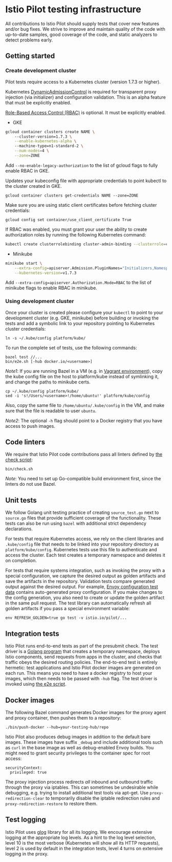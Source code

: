 # Istio Pilot testing infrastructure

All contributions to Istio Pilot should supply tests that cover new features and/or bug fixes.
We strive to improve and maintain quality of the code with up-to-date samples, good coverage of the code, and static analyzers to detect problems early.

## Getting started

### Create development cluster

Pilot tests require access to a Kubernetes cluster (version 1.7.3 or higher). 

Kubernetes [DynamicAdmissionControl](https://kubernetes.io/docs/admin/extensible-admission-controllers/#external-admission-webhooks) is required for transparent proxy injection (via initializer) and configuration validation. This is an alpha feature that must be explicitly enabled.

[Role-Based Access Control (RBAC)](https://cloud.google.com/container-engine/docs/role-based-access-control) is optional. It must be explicitly enabled.

* GKE

```bash
gcloud container clusters create NAME \               
    --cluster-version=1.7.3 \
    --enable-kubernetes-alpha \ 
    --machine-type=n1-standard-2 \
    --num-nodes=4 \
    --zone=ZONE
```

Add `--no-enable-legacy-authorization` to the list of gcloud flags to fully enable RBAC in GKE. 

Updates your kubeconfig file with appropriate credentials to point kubectl to the cluster created in GKE.

```
gcloud container clusters get-credentials NAME --zone=ZONE
```

Make sure you are using static client certificates before fetching cluster credentials:

```
gcloud config set container/use_client_certificate True
```

If RBAC was enabled, you must grant your user the ability to create authorization roles by running the following Kubernetes command:

```bash
kubectl create clusterrolebinding cluster-admin-binding --clusterrole=cluster-admin [--user=<user-name>]
```

* Minikube

```bash
minikube start \
    --extra-config=apiserver.Admission.PluginNames="Initializers,NamespaceLifecycle,LimitRanger,ServiceAccount,DefaultStorageClass,GenericAdmissionWebhook,ResourceQuota" \
    --kubernetes-version=v1.7.3
```

Add `--extra-config=apiserver.Authorization.Mode=RBAC` to the list of minikube flags to enable RBAC in minikube.

### Using development cluster

Once your cluster is created please configure your `kubectl` to point to your development cluster (e.g. GKE, minikube)
before building or invoking the tests and add a symbolic link to your repository 
pointing to Kubernetes cluster credentials:

    ln -s ~/.kube/config platform/kube/

To run the complete set of tests, use the following commands:

    bazel test //...
    bin/e2e.sh [-hub docker.io/<username>]
    
_Note1_: If you are running Bazel in a VM (e.g. in [Vagrant environment](build-vagrant.md)), copy
the kube config file on the host to platform/kube instead of symlinking it,
and change the paths to minikube certs.

    cp ~/.kube/config platform/kube/
    sed -i 's!/Users/<username>!/home/ubuntu!' platform/kube/config

Also, copy the same file to `/home/ubuntu/.kube/config` in the VM, and make
sure that the file is readable to user `ubuntu`.

_Note2_: The optional `-h` flag should point to a Docker registry that you have access to push images.

## Code linters

We require that Istio Pilot code contributions pass all linters defined by [the check script](../bin/check.sh):

    bin/check.sh
    
_Note_: You need to set up Go-compatible build environment first, since the linters do not use Bazel. 

## Unit tests

We follow Golang unit testing practice of creating `source_test.go` next to `source.go` files that provide sufficient coverage of the functionality. These tests can also be run using `bazel` with additional strict dependency declarations.

For tests that require Kubernetes access, we rely on the client libraries and `.kube/config` file that needs to be linked into your repository directory as `platform/kube/config`. Kubernetes tests use this file to authenticate and access the cluster.
Each test creates a temporary namespace and deletes it on completion.

For tests that require systems integration, such as invoking the proxy with a special configuration, we capture the desired output as golden artifacts and save the artifacts in the repository. Validation tests compare generated output against the desired output. For example, [Envoy configuration test data](../proxy/envoy/testdata) contains auto-generated proxy configuration. If you make changes to the config generation, you also need to create or update the golden artifact in the same pull request. The test library can automatically refresh all golden artifacts if you pass a special environment variable:

    env REFRESH_GOLDEN=true go test -v istio.io/pilot/...

## Integration tests

Istio Pilot runs end-to-end tests as part of the presubmit check. The test driver is a [Golang program](../test/integration) that creates a temporary namespace, deploys Istio components, send requests from apps in the cluster, and checks that traffic obeys the desired routing policies. The end-to-end test is entirely hermetic: test applications and Istio Pilot docker images are generated on each run. This means you need to have a docker registry to host your images, which then needs to be passed with `-hub` flag. The test driver is invoked using [the e2e script](../bin/e2e.sh).

## Docker images

The following Bazel command generates Docker images for the proxy agent and proxy container, then pushes them to a repository:

    ./bin/push-docker --hub=your-testing-hub/repo

Istio Pilot also produces debug images in addition to the default bare images. These images have suffix `_debug` and include additional tools such as `curl` in the base image as well as debug-enabled Envoy builds. You might need to grant security privileges to the container spec for root access:

    securityContext:
      privileged: true

The proxy injection process redirects *all* inbound and outbound traffic through
the proxy via iptables. This can sometimes be undesirable while debugging, e.g.
trying to install additional test tools via apt-get. Use
`proxy-redirection-clear` to temporarily disable the iptable redirection rules
and `proxy-redirection-restore` to restore them.

## Test logging

Istio Pilot uses [glog](https://godoc.org/github.com/golang/glog) library for all its logging. We encourage extensive logging at the appropriate log levels. As a hint to the log level selection, level 10 is the most verbose (Kubernetes will show all its HTTP requests), level 2 is used by default in the integration tests, level 4 turns on extensive logging in the proxy.

